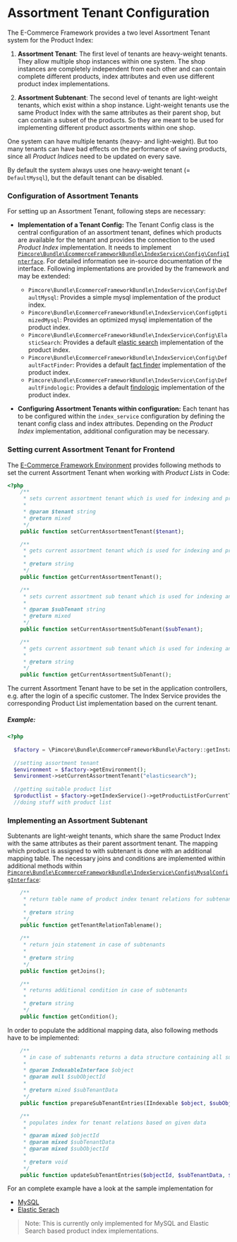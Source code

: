 # Assortment Tenant Configuration

The E-Commerce Framework provides a two level Assortment Tenant system for the Product Index: 

   1. **Assortment Tenant**: The first level of tenants are heavy-weight tenants. They allow multiple shop instances within one 
   system. The shop instances are completely independent from each other and can contain complete different products, 
   index attributes and even use different product index implementations.

   2. **Assortment Subtenant**: The second level of tenants are light-weight tenants, which exist within a shop instance. 
   Light-weight tenants use the same Product Index with the same attributes as their parent shop, but can contain a subset 
   of the products. So they are meant to be used for implementing different product assortments within one shop. 

One system can have multiple tenants (heavy- and light-weight). But too many tenants can have bad effects on the performance 
of saving products, since all *Product Indices* need to be updated on every save. 

By default the system always uses one heavy-weight tenant (= `DefaultMysql`), but the default tenant can be disabled. 


### Configuration of Assortment Tenants
For setting up an Assortment Tenant, following steps are necessary: 

- **Implementation of a Tenant Config:**
The Tenant Config class is the central configuration of an assortment tenant, defines which products are available for 
the tenant and provides the connection to the used *Product Index* implementation. It needs to implement 
[`Pimcore\Bundle\EcommerceFrameworkBundle\IndexService\Config\ConfigInterface`](https://github.com/pimcore/pimcore/blob/master/bundles/EcommerceFrameworkBundle/IndexService/Config/ConfigInterface.php). 
For detailed information see in-source documentation of the interface. Following implementations are provided by the framework 
and may be extended:
   - `Pimcore\Bundle\EcommerceFrameworkBundle\IndexService\Config\DefaultMysql`: Provides a simple mysql implementation of 
   the product index.
  - `Pimcore\Bundle\EcommerceFrameworkBundle\IndexService\ConfigOptimizedMysql`: Provides an optimized mysql implementation 
  of the product index.
  - `Pimcore\Bundle\EcommerceFrameworkBundle\IndexService\Config\ElasticSearch`: Provides a default [elastic search](https://www.elastic.co/) 
  implementation of the product index.
  - `Pimcore\Bundle\EcommerceFrameworkBundle\IndexService\Config\DefaultFactFinder`: Provides a default [fact finder](http://www.fact-finder.de/) 
  implementation of the product index.
  - `Pimcore\Bundle\EcommerceFrameworkBundle\IndexService\Config\DefaultFindologic`: Provides a default [findologic](https://www.findologic.com/) 
  implementation of the product index.

- **Configuring Assortment Tenants within configuration:** 
Each tenant has to be configured within the `index_service` configuration by defining the tenant config class and index 
attributes. Depending on the *Product Index* implementation, additional configuration may be necessary. 


### Setting current Assortment Tenant for Frontend
The [E-Commerce Framework Environment](https://github.com/pimcore/pimcore/blob/master/bundles/EcommerceFrameworkBundle/EnvironmentInterface.php#L22-L22) 
provides following methods to set the current Assortment Tenant when working with *Product Lists* in Code: 
```php
<?php
    /**
     * sets current assortment tenant which is used for indexing and product lists
     *
     * @param $tenant string
     * @return mixed
     */
    public function setCurrentAssortmentTenant($tenant);

    /**
     * gets current assortment tenant which is used for indexing and product lists
     *
     * @return string
     */
    public function getCurrentAssortmentTenant();

    /**
     * sets current assortment sub tenant which is used for indexing and product lists
     *
     * @param $subTenant string
     * @return mixed
     */
    public function setCurrentAssortmentSubTenant($subTenant);

    /**
     * gets current assortment sub tenant which is used for indexing and product lists
     *
     * @return string
     */
    public function getCurrentAssortmentSubTenant();
```

The current Assortment Tenant have to be set in the application controllers, e.g. after the login of a specific customer. 
The Index Service provides the corresponding Product List implementation based on the current tenant.


##### Example:
```php
<?php
  
  $factory = \Pimcore\Bundle\EcommerceFrameworkBundle\Factory::getInstance();
  
  //setting assortment tenant
  $environment = $factory->getEnvironment();
  $environment->setCurrentAssortmentTenant("elasticsearch");
  
  //getting suitable product list
  $productlist = $factory->getIndexService()->getProductListForCurrentTenant();
  //doing stuff with product list
```


### Implementing an Assortment Subtenant
Subtenants are light-weight tenants, which share the same Product Index with the same attributes as their parent 
assortment tenant.
The mapping which product is assigned to with subtenant is done with an additional mapping table. The necessary 
joins and conditions are implemented within additional methods within 
[`Pimcore\Bundle\EcommerceFrameworkBundle\IndexService\Config\MysqlConfigInterface`](https://github.com/pimcore/pimcore/blob/master/bundles/EcommerceFrameworkBundle/IndexService/Config/MysqlConfigInterface.php): 
 
```php
    /**
     * return table name of product index tenant relations for subtenants
     *
     * @return string
     */
    public function getTenantRelationTablename();

    /**
     * return join statement in case of subtenants
     *
     * @return string
     */
    public function getJoins();

    /**
     * returns additional condition in case of subtenants
     *
     * @return string
     */
    public function getCondition();
``` 

In order to populate the additional mapping data, also following methods have to be implemented: 

```php
    /**
     * in case of subtenants returns a data structure containing all sub tenants
     *
     * @param IndexableInterface $object
     * @param null $subObjectId
     *
     * @return mixed $subTenantData
     */
    public function prepareSubTenantEntries(IIndexable $object, $subObjectId = null);

    /**
     * populates index for tenant relations based on given data
     *
     * @param mixed $objectId
     * @param mixed $subTenantData
     * @param mixed $subObjectId
     *
     * @return void
     */
    public function updateSubTenantEntries($objectId, $subTenantData, $subObjectId = null);
```

For an complete example have a look at the sample implementation for 
- [MySQL](https://github.com/pimcore/pimcore/blob/master/bundles/EcommerceFrameworkBundle/IndexService/Config/DefaultMysqlSubTenantConfig.php)
- [Elastic Serach](https://github.com/pimcore/pimcore/blob/master/bundles/EcommerceFrameworkBundle/IndexService/Config/DefaultElasticSearchSubTenantConfig.php)

> Note: This is currently only implemented for MySQL and Elastic Search based product index implementations. 
